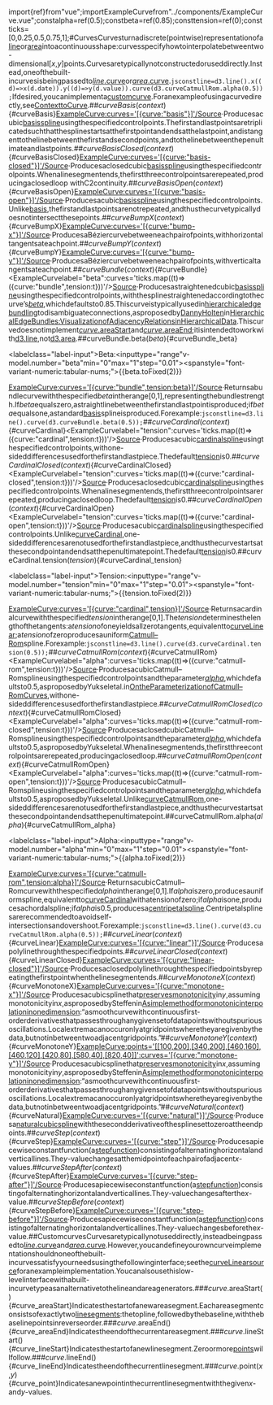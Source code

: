 <scriptsetup>import{ref}from"vue";importExampleCurvefrom"../components/ExampleCurve.vue";constalpha=ref(0.5);constbeta=ref(0.85);consttension=ref(0);constticks=[0,0.25,0.5,0.75,1];</script>#CurvesCurvesturnadiscrete(pointwise)representationofa[line](./line.md)or[area](./area.md)intoacontinuousshape:curvesspecifyhowtointerpolatebetweentwo-dimensional[*x*,*y*]points.Curvesaretypicallynotconstructedoruseddirectly.Instead,oneofthebuilt-incurvesisbeingpassedto[*line*.curve](./line.md#line_curve)or[*area*.curve](./area.md#area_curve).```jsconstline=d3.line().x((d)=>x(d.date)).y((d)=>y(d.value)).curve(d3.curveCatmullRom.alpha(0.5));```Ifdesired,youcanimplementa[customcurve](#custom-curves).Foranexampleofusingacurvedirectly,see[ContexttoCurve](https://observablehq.com/@d3/context-to-curve).##*curveBasis*(*context*){#curveBasis}<ExampleCurve:curves='[{curve:"basis"}]'/>[Source](https://github.com/d3/d3-shape/blob/main/src/curve/basis.js)·Producesacubic[basisspline](https://en.wikipedia.org/wiki/B-spline)usingthespecifiedcontrolpoints.Thefirstandlastpointsaretriplicatedsuchthatthesplinestartsatthefirstpointandendsatthelastpoint,andistangenttothelinebetweenthefirstandsecondpoints,andtothelinebetweenthepenultimateandlastpoints.##*curveBasisClosed*(*context*){#curveBasisClosed}<ExampleCurve:curves='[{curve:"basis-closed"}]'/>[Source](https://github.com/d3/d3-shape/blob/main/src/curve/basisClosed.js)·Producesaclosedcubic[basisspline](https://en.wikipedia.org/wiki/B-spline)usingthespecifiedcontrolpoints.Whenalinesegmentends,thefirstthreecontrolpointsarerepeated,producingaclosedloop withC2continuity.##*curveBasisOpen*(*context*){#curveBasisOpen}<ExampleCurve:curves='[{curve:"basis-open"}]'/>[Source](https://github.com/d3/d3-shape/blob/main/src/curve/basisOpen.js)·Producesacubic[basisspline](https://en.wikipedia.org/wiki/B-spline)usingthespecifiedcontrolpoints.Unlike[basis](#curveBasis),thefirstandlastpointsarenotrepeated,andthusthecurvetypicallydoesnotintersectthesepoints.##*curveBumpX*(*context*){#curveBumpX}<ExampleCurve:curves='[{curve:"bump-x"}]'/>[Source](https://github.com/d3/d3-shape/blob/main/src/curve/bump.js)·ProducesaBéziercurvebetweeneachpairofpoints,withhorizontaltangentsateachpoint.##*curveBumpY*(*context*){#curveBumpY}<ExampleCurve:curves='[{curve:"bump-y"}]'/>[Source](https://github.com/d3/d3-shape/blob/main/src/curve/bump.js)·ProducesaBéziercurvebetweeneachpairofpoints,withverticaltangentsateachpoint.##*curveBundle*(*context*){#curveBundle}<ExampleCurvelabel="beta":curves='ticks.map((t)=>({curve:"bundle",tension:t}))'/>[Source](https://github.com/d3/d3-shape/blob/main/src/curve/bundle.js)·Producesastraightenedcubic[basisspline](https://en.wikipedia.org/wiki/B-spline)usingthespecifiedcontrolpoints,withthesplinestraightenedaccordingtothecurve’s[*beta*](#curveBundle_beta),whichdefaultsto0.85.Thiscurveistypicallyusedin[hierarchicaledgebundling](https://observablehq.com/@d3/hierarchical-edge-bundling)todisambiguateconnections,asproposedby[DannyHolten](https://www.win.tue.nl/vis1/home/dholten/)in[HierarchicalEdgeBundles:VisualizationofAdjacencyRelationsinHierarchicalData](https://www.win.tue.nl/vis1/home/dholten/papers/bundles_infovis.pdf).Thiscurvedoesnotimplement[*curve*.areaStart](#curve_areaStart)and[*curve*.areaEnd](#curve_areaEnd);itisintendedtoworkwith[d3.line](./line.md),not[d3.area](./area.md).##curveBundle.beta(*beta*){#curveBundle_beta}<p><labelclass="label-input"><span>Beta:</span><inputtype="range"v-model.number="beta"min="0"max="1"step="0.01"><spanstyle="font-variant-numeric:tabular-nums;">{{beta.toFixed(2)}}</span></label></p><ExampleCurve:curves='[{curve:"bundle",tension:beta}]'/>[Source](https://github.com/d3/d3-shape/blob/main/src/curve/bundle.js)·Returnsabundlecurvewiththespecified*beta*intherange[0,1],representingthebundlestrength.If*beta*equalszero,astraightlinebetweenthefirstandlastpointisproduced;if*beta*equalsone,astandard[basis](#curveBasis)splineisproduced.Forexample:```jsconstline=d3.line().curve(d3.curveBundle.beta(0.5));```##*curveCardinal*(*context*){#curveCardinal}<ExampleCurvelabel="tension":curves='ticks.map((t)=>({curve:"cardinal",tension:t}))'/>[Source](https://github.com/d3/d3-shape/blob/main/src/curve/cardinal.js)·Producesacubic[cardinalspline](https://en.wikipedia.org/wiki/Cubic_Hermite_spline#Cardinal_spline)usingthespecifiedcontrolpoints,withone-sideddifferencesusedforthefirstandlastpiece.Thedefault[tension](#curveCardinal_tension)is0.##*curveCardinalClosed*(*context*){#curveCardinalClosed}<ExampleCurvelabel="tension":curves='ticks.map((t)=>({curve:"cardinal-closed",tension:t}))'/>[Source](https://github.com/d3/d3-shape/blob/main/src/curve/cardinalClosed.js)·Producesaclosedcubic[cardinalspline](https://en.wikipedia.org/wiki/Cubic_Hermite_spline#Cardinal_spline)usingthespecifiedcontrolpoints.Whenalinesegmentends,thefirstthreecontrolpointsarerepeated,producingaclosedloop.Thedefault[tension](#curveCardinal_tension)is0.##*curveCardinalOpen*(*context*){#curveCardinalOpen}<ExampleCurvelabel="tension":curves='ticks.map((t)=>({curve:"cardinal-open",tension:t}))'/>[Source](https://github.com/d3/d3-shape/blob/main/src/curve/cardinalOpen.js)·Producesacubic[cardinalspline](https://en.wikipedia.org/wiki/Cubic_Hermite_spline#Cardinal_spline)usingthespecifiedcontrolpoints.Unlike[curveCardinal](#curveCardinal),one-sideddifferencesarenotusedforthefirstandlastpiece,andthusthecurvestartsatthesecondpointandendsatthepenultimatepoint.Thedefault[tension](#curveCardinal_tension)is0.##curveCardinal.tension(*tension*){#curveCardinal_tension}<p><labelclass="label-input"><span>Tension:</span><inputtype="range"v-model.number="tension"min="0"max="1"step="0.01"><spanstyle="font-variant-numeric:tabular-nums;">{{tension.toFixed(2)}}</span></label></p><ExampleCurve:curves='[{curve:"cardinal",tension}]'/>[Source](https://github.com/d3/d3-shape/blob/main/src/curve/cardinalOpen.js)·Returnsacardinalcurvewiththespecified*tension*intherange[0,1].The*tension*determinesthelengthofthetangents:a*tension*ofoneyieldsallzerotangents,equivalentto[curveLinear](#curveLinear);a*tension*ofzeroproducesauniform[Catmull–Rom](#curveCatmullRom)spline.Forexample:```jsconstline=d3.line().curve(d3.curveCardinal.tension(0.5));```##*curveCatmullRom*(*context*){#curveCatmullRom}<ExampleCurvelabel="alpha":curves='ticks.map((t)=>({curve:"catmull-rom",tension:t}))'/>[Source](https://github.com/d3/d3-shape/blob/main/src/curve/catmullRom.js)·ProducesacubicCatmull–Romsplineusingthespecifiedcontrolpointsandtheparameter[*alpha*](#curveCatmullRom_alpha),whichdefaultsto0.5,asproposedbyYukseletal.in[OntheParameterizationofCatmull–RomCurves](http://www.cemyuksel.com/research/catmullrom_param/),withone-sideddifferencesusedforthefirstandlastpiece.##*curveCatmullRomClosed*(*context*){#curveCatmullRomClosed}<ExampleCurvelabel="alpha":curves='ticks.map((t)=>({curve:"catmull-rom-closed",tension:t}))'/>[Source](https://github.com/d3/d3-shape/blob/main/src/curve/catmullRomClosed.js)·ProducesaclosedcubicCatmull–Romsplineusingthespecifiedcontrolpointsandtheparameter[*alpha*](#curveCatmullRom_alpha),whichdefaultsto0.5,asproposedbyYukseletal.Whenalinesegmentends,thefirstthreecontrolpointsarerepeated,producingaclosedloop.##*curveCatmullRomOpen*(*context*){#curveCatmullRomOpen}<ExampleCurvelabel="alpha":curves='ticks.map((t)=>({curve:"catmull-rom-open",tension:t}))'/>[Source](https://github.com/d3/d3-shape/blob/main/src/curve/catmullRomOpen.js)·ProducesacubicCatmull–Romsplineusingthespecifiedcontrolpointsandtheparameter[*alpha*](#curveCatmullRom_alpha),whichdefaultsto0.5,asproposedbyYukseletal.Unlike[curveCatmullRom](#curveCatmullRom),one-sideddifferencesarenotusedforthefirstandlastpiece,andthusthecurvestartsatthesecondpointandendsatthepenultimatepoint.##curveCatmullRom.alpha(*alpha*){#curveCatmullRom_alpha}<p><labelclass="label-input"><span>Alpha:</span><inputtype="range"v-model.number="alpha"min="0"max="1"step="0.01"><spanstyle="font-variant-numeric:tabular-nums;">{{alpha.toFixed(2)}}</span></label></p><ExampleCurve:curves='[{curve:"catmull-rom",tension:alpha}]'/>[Source](https://github.com/d3/d3-shape/blob/main/src/curve/catmullRom.js)·ReturnsacubicCatmull–Romcurvewiththespecified*alpha*intherange[0,1].If*alpha*iszero,producesauniformspline,equivalentto[curveCardinal](#curveCardinal)withatensionofzero;if*alpha*isone,producesachordalspline;if*alpha*is0.5,producesa[centripetalspline](https://en.wikipedia.org/wiki/Centripetal_Catmull–Rom_spline).Centripetalsplinesarerecommendedtoavoidself-intersectionsandovershoot.Forexample:```jsconstline=d3.line().curve(d3.curveCatmullRom.alpha(0.5));```##*curveLinear*(*context*){#curveLinear}<ExampleCurve:curves='[{curve:"linear"}]'/>[Source](https://github.com/d3/d3-shape/blob/main/src/curve/linear.js)·Producesapolylinethroughthespecifiedpoints.##*curveLinearClosed*(*context*){#curveLinearClosed}<ExampleCurve:curves='[{curve:"linear-closed"}]'/>[Source](https://github.com/d3/d3-shape/blob/main/src/curve/linearClosed.js)·Producesaclosedpolylinethroughthespecifiedpointsbyrepeatingthefirstpointwhenthelinesegmentends.##*curveMonotoneX*(*context*){#curveMonotoneX}<ExampleCurve:curves='[{curve:"monotone-x"}]'/>[Source](https://github.com/d3/d3-shape/blob/main/src/curve/monotone.js)·Producesacubicsplinethat[preservesmonotonicity](https://en.wikipedia.org/wiki/Monotone_cubic_interpolation)in*y*,assumingmonotonicityin*x*,asproposedbySteffenin[Asimplemethodformonotonicinterpolationinonedimension](http://adsabs.harvard.edu/full/1990A%26A...239..443S):“asmoothcurvewithcontinuousfirst-orderderivativesthatpassesthroughanygivensetofdatapointswithoutspuriousoscillations.Localextremacanoccuronlyatgridpointswheretheyaregivenbythedata,butnotinbetweentwoadjacentgridpoints.”##*curveMonotoneY*(*context*){#curveMonotoneY}<ExampleCurve:points='[[100,200],[340,200],[460,160],[460,120],[420,80],[580,40],[820,40]]':curves='[{curve:"monotone-y"}]'/>[Source](https://github.com/d3/d3-shape/blob/main/src/curve/monotone.js)·Producesacubicsplinethat[preservesmonotonicity](https://en.wikipedia.org/wiki/Monotone_cubic_interpolation)in*x*,assumingmonotonicityin*y*,asproposedbySteffenin[Asimplemethodformonotonicinterpolationinonedimension](http://adsabs.harvard.edu/full/1990A%26A...239..443S):“asmoothcurvewithcontinuousfirst-orderderivativesthatpassesthroughanygivensetofdatapointswithoutspuriousoscillations.Localextremacanoccuronlyatgridpointswheretheyaregivenbythedata,butnotinbetweentwoadjacentgridpoints.”##*curveNatural*(*context*){#curveNatural}<ExampleCurve:curves='[{curve:"natural"}]'/>[Source](https://github.com/d3/d3-shape/blob/main/src/curve/natural.js)·Producesa[natural](https://en.wikipedia.org/wiki/Spline_interpolation)[cubicspline](http://mathworld.wolfram.com/CubicSpline.html)withthesecondderivativeofthesplinesettozeroattheendpoints.##*curveStep*(*context*){#curveStep}<ExampleCurve:curves='[{curve:"step"}]'/>[Source](https://github.com/d3/d3-shape/blob/main/src/curve/step.js)·Producesapiecewiseconstantfunction(a[stepfunction](https://en.wikipedia.org/wiki/Step_function))consistingofalternatinghorizontalandverticallines.The*y*-valuechangesatthemidpointofeachpairofadjacent*x*-values.##*curveStepAfter*(*context*){#curveStepAfter}<ExampleCurve:curves='[{curve:"step-after"}]'/>[Source](https://github.com/d3/d3-shape/blob/main/src/curve/step.js)·Producesapiecewiseconstantfunction(a[stepfunction](https://en.wikipedia.org/wiki/Step_function))consistingofalternatinghorizontalandverticallines.The*y*-valuechangesafterthe*x*-value.##*curveStepBefore*(*context*){#curveStepBefore}<ExampleCurve:curves='[{curve:"step-before"}]'/>[Source](https://github.com/d3/d3-shape/blob/main/src/curve/step.js)·Producesapiecewiseconstantfunction(a[stepfunction](https://en.wikipedia.org/wiki/Step_function))consistingofalternatinghorizontalandverticallines.The*y*-valuechangesbeforethe*x*-value.##CustomcurvesCurvesaretypicallynotuseddirectly,insteadbeingpassedto[*line*.curve](./line.md#line_curve)and[*area*.curve](./area.md#area_curve).However,youcandefineyourowncurveimplementationshouldnoneofthebuilt-incurvessatisfyyourneedsusingthefollowinginterface;seethe[curveLinearsource](https://github.com/d3/d3-shape/blob/main/src/curve/linear.js)foranexampleimplementation.Youcanalsousethislow-levelinterfacewithabuilt-incurvetypeasanalternativetothelineandareagenerators.###*curve*.areaStart(){#curve_areaStart}Indicatesthestartofanewareasegment.Eachareasegmentconsistsofexactlytwo[linesegments](#curve_lineStart):thetopline,followedbythebaseline,withthebaselinepointsinreverseorder.###*curve*.areaEnd(){#curve_areaEnd}Indicatestheendofthecurrentareasegment.###*curve*.lineStart(){#curve_lineStart}Indicatesthestartofanewlinesegment.Zeroormore[points](#curve_point)willfollow.###*curve*.lineEnd(){#curve_lineEnd}Indicatestheendofthecurrentlinesegment.###*curve*.point(*x*,*y*){#curve_point}Indicatesanewpointinthecurrentlinesegmentwiththegiven*x*-and*y*-values.